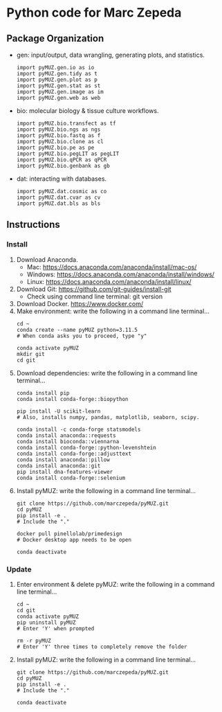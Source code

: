 # Python code for Marc Zepeda
## Package Organization
- gen: input/output, data wrangling, generating plots, and statistics.
    ```shell
    import pyMUZ.gen.io as io
    import pyMUZ.gen.tidy as t
    import pyMUZ.gen.plot as p
    import pyMUZ.gen.stat as st
    import pyMUZ.gen.image as im
    import pyMUZ.gen.web as web
    ```
- bio: molecular biology & tissue culture workflows.
    ```shell
    import pyMUZ.bio.transfect as tf
    import pyMUZ.bio.ngs as ngs
    import pyMUZ.bio.fastq as f
    import pyMUZ.bio.clone as cl
    import pyMUZ.bio.pe as pe
    import pyMUZ.bio.pegLIT as pegLIT
    import pyMUZ.bio.qPCR as qPCR
    import pyMUZ.bio.genbank as gb
    ```
- dat: interacting with databases.
    ```shell
    import pyMUZ.dat.cosmic as co
    import pyMUZ.dat.cvar as cv
    import pyMUZ.dat.bls as bls
    ```

## Instructions
### Install
1. Download Anaconda.
    - Mac: https://docs.anaconda.com/anaconda/install/mac-os/
    - Windows: https://docs.anaconda.com/anaconda/install/windows/
    - Linux: https://docs.anaconda.com/anaconda/install/linux/
2. Download Git: https://github.com/git-guides/install-git
    - Check using command line terminal: git version
3. Download Docker. https://www.docker.com/
4. Make environment: write the following in a command line terminal...
    ```shell
    cd ~
    conda create --name pyMUZ python=3.11.5
    # When conda asks you to proceed, type "y" 
    
    conda activate pyMUZ
    mkdir git
    cd git
    ```
5. Download dependencies: write the following in a command line terminal...
    ```shell
    conda install pip
    conda install conda-forge::biopython
    
    pip install -U scikit-learn
    # Also, installs numpy, pandas, matplotlib, seaborn, scipy.
    
    conda install -c conda-forge statsmodels
    conda install anaconda::requests
    conda install bioconda::viennarna
    conda install conda-forge::python-levenshtein
    conda install conda-forge::adjusttext
    conda install anaconda::pillow
    conda install anaconda::git
    pip install dna-features-viewer
    conda install conda-forge::selenium
    ```
6. Install pyMUZ: write the following in a command line terminal...
    ```shell
    git clone https://github.com/marczepeda/pyMUZ.git
    cd pyMUZ
    pip install -e .
    # Include the "."
    
    docker pull pinellolab/primedesign
    # Docker desktop app needs to be open
    
    conda deactivate
    ```
### Update
1. Enter environment & delete pyMUZ: write the following in a command line terminal...
    ```shell
    cd ~
    cd git
    conda activate pyMUZ
    pip uninstall pyMUZ
    # Enter 'Y' when prompted
    
    rm -r pyMUZ
    # Enter 'Y' three times to completely remove the folder
    ```
2. Install pyMUZ: write the following in a command line terminal...
    ```shell
    git clone https://github.com/marczepeda/pyMUZ.git
    cd pyMUZ
    pip install -e .
    # Include the "."

    conda deactivate
    ```
